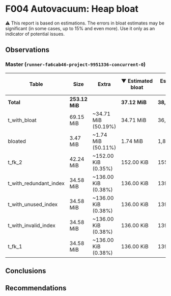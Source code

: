 # F004 Autovacuum: Heap bloat #
:warning: This report is based on estimations. The errors in bloat estimates may be significant (in some cases, up to 15% and even more). Use it only as an indicator of potential issues.

## Observations ##


### Master (`runner-fa6cab46-project-9951336-concurrent-0`) ###

 Table | Size | Extra | &#9660;&nbsp;Estimated bloat | Est. bloat, bytes | Est. bloat ratio,% | Live | Last vacuum | Fillfactor
-------|------|-------|------------------------------|------------------|--------------------|------|-------------|------------
**Total** | **253.12 MiB** ||**37.12 MiB** |**38,920,192** ||||
t_with_bloat |69.15 MiB |~34.71 MiB (50.19%)|34.71 MiB |36,388,864 |50.19 |~34.44 MiB | 2019-02-12 13:59:47  |100
bloated |3.47 MiB |~1.74 MiB (50.11%)|1.74 MiB |1,818,624 |50.11 |~1.73 MiB | 2019-02-12 13:59:47  |100
t_fk_2 |42.24 MiB |~152.00 KiB (0.35%)|152.00 KiB |155,648 |0.35 |~42.09 MiB | 2019-02-12 13:59:46  |100
t_with_redundant_index |34.58 MiB |~136.00 KiB (0.38%)|136.00 KiB |139,264 |0.38 |~34.44 MiB | 2019-02-12 13:59:46  |100
t_with_unused_index |34.58 MiB |~136.00 KiB (0.38%)|136.00 KiB |139,264 |0.38 |~34.44 MiB | 2019-02-12 13:59:46  |100
t_with_invalid_index |34.58 MiB |~136.00 KiB (0.38%)|136.00 KiB |139,264 |0.38 |~34.44 MiB | 2019-02-12 13:59:46  |100
t_fk_1 |34.58 MiB |~136.00 KiB (0.38%)|136.00 KiB |139,264 |0.38 |~34.44 MiB | 2019-02-12 13:59:46  |100
 

## Conclusions ##


## Recommendations ##

